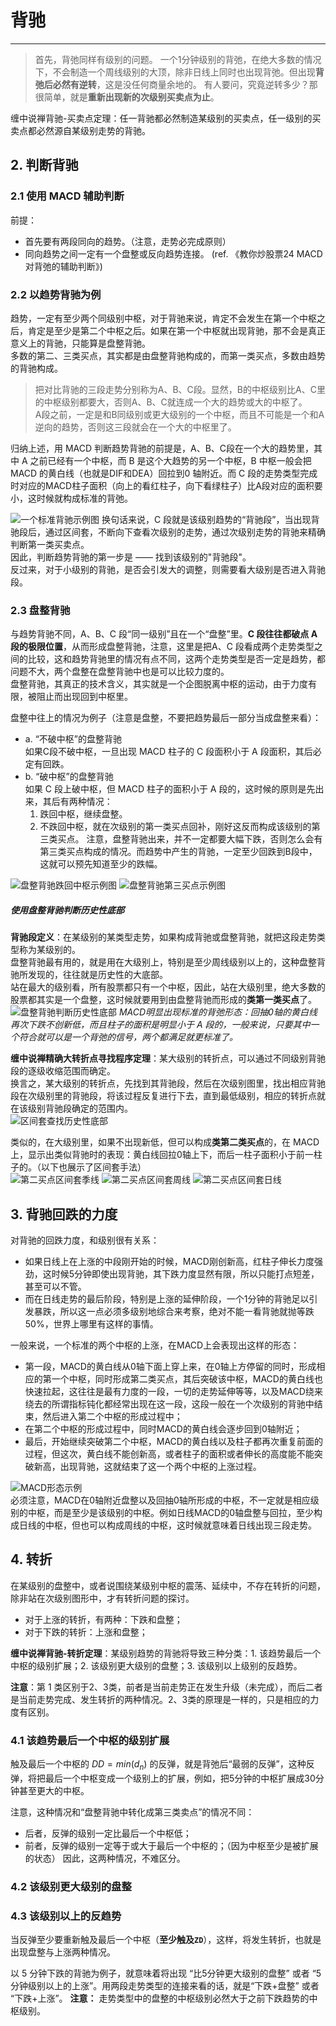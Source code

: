 # 背驰

---

> 首先，背弛同样有级别的问题。
> 一个1分钟级别的背弛，在绝大多数的情况下，不会制造一个周线级别的大顶，除非日线上同时也出现背弛。但出现**背弛后必然有逆转**，这是没任何商量余地的。
> 有人要问，究竟逆转多少？那很简单，就是**重新出现新的次级别买卖点为止**。 

缠中说禅背驰-买卖点定理：任一背驰都必然制造某级别的买卖点，任一级别的买卖点都必然源自某级别走势的背驰。

## 2. 判断背驰
### 2.1 使用 MACD 辅助判断
前提：
- 首先要有两段同向的趋势。（注意，走势必完成原则）
- 同向趋势之间一定有一个盘整或反向趋势连接。
(ref. 《教你炒股票24 MACD对背弛的辅助判断》)  

### 2.2 以趋势背驰为例
趋势，一定有至少两个同级别中枢，对于背驰来说，肯定不会发生在第一个中枢之后，肯定是至少是第二个中枢之后。如果在第一个中枢就出现背驰，那不会是真正意义上的背驰，只能算是盘整背驰。  
多数的第二、三类买点，其实都是由盘整背驰构成的，而第一类买点，多数由趋势的背驰构成。
> 把对比背驰的三段走势分别称为A、B、C段。显然，B的中枢级别比A、C里的中枢级别都要大，否则A、B、C就连成一个大的趋势或大的中枢了。  
> A段之前，一定是和B同级别或更大级别的一个中枢，而且不可能是一个和A逆向的趋势，否则这三段就会在一个大的中枢里了。  

归纳上述，用 MACD 判断趋势背驰的前提是，A、B、C段在一个大的趋势里，其中 A 之前已经有一个中枢，而 B 是这个大趋势的另一个中枢，B 中枢一般会把 MACD 的黄白线（也就是DIF和DEA）回拉到0 轴附近。而 C 段的走势类型完成时对应的MACD柱子面积（向上的看红柱子，向下看绿柱子）比A段对应的面积要小，这时候就构成标准的背弛。

![一个标准背驰示例图](./images/背驰示例图.png)
换句话来说，C 段就是该级别趋势的“背驰段”，当出现背驰段后，通过区间套，不断向下查看次级别的走势，通过次级别走势的背驰来精确判断第一类买卖点。  
因此，判断趋势背驰的第一步是 —— 找到该级别的"背驰段"。  
反过来，对于小级别的背驰，是否会引发大的调整，则需要看大级别是否进入背驰段。  

### 2.3 盘整背驰
与趋势背驰不同，A、B、C 段“同一级别”且在一个“盘整”里。**C 段往往都破点 A 段的极限位置**，从而形成盘整背驰，注意，这里是把A、C 段看成两个走势类型之间的比较，这和趋势背驰里的情况有点不同，这两个走势类型是否一定是趋势，都问题不大，两个盘整在盘整背驰中也是可以比较力度的。  
盘整背驰，其真正的技术含义，其实就是一个企图脱离中枢的运动，由于力度有限，被阻止而出现回到中枢里。  

盘整中往上的情况为例子（注意是盘整，不要把趋势最后一部分当成盘整来看）：  
- a. “不破中枢”的盘整背驰  
    如果C段不破中枢，一旦出现 MACD 柱子的 C 段面积小于 A 段面积，其后必定有回跌。
- b. “破中枢”的盘整背驰  
    如果 C 段上破中枢，但 MACD 柱子的面积小于 A 段的，这时候的原则是先出来，其后有两种情况：  
    1. 跌回中枢，继续盘整。
    2. 不跌回中枢，就在次级别的第一类买点回补，刚好这反而构成该级别的第三类买点。
注意，盘整背驰出来，并不一定都要大幅下跌，否则怎么会有第三类买点构成的情况。而趋势中产生的背驰，一定至少回跌到B段中，这就可以预先知道至少的跌幅。  

![盘整背驰跌回中枢示例图](./images/盘整背驰跌回中枢示例图.png)
![盘整背驰第三买点示例图](./images/盘整背驰第三买点示例图.png)

##### 使用盘整背驰判断历史性底部  
**背驰段定义**：在某级别的某类型走势，如果构成背驰或盘整背驰，就把这段走势类型称为某级别的。  
盘整背驰最有用的，就是用在大级别上，特别是至少周线级别以上的，这种盘整背驰所发现的，往往就是历史性的大底部。  
站在最大的级别看，所有股票都只有一个中枢，因此，站在大级别里，绝大多数的股票都其实是一个盘整，这时候就要用到由盘整背驰而形成的**类第一类买点**了。  
![盘整背驰判断历史性底部](./images/盘整背驰判断历史性底部.png)
*MACD明显出现标准的背弛形态：回抽0轴的黄白线再次下跌不创新低，而且柱子的面积是明显小于 A 段的，一般来说，只要其中一个符合就可以是一个背弛的信号，两个都满足就更标准了。*    

**缠中说禅精确大转折点寻找程序定理**：某大级别的转折点，可以通过不同级别背驰段的逐级收缩范围而确定。  
换言之，某大级别的转折点，先找到其背驰段，然后在次级别图里，找出相应背驰段在次级别里的背驰段，将该过程反复进行下去，直到最低级别，相应的转折点就在该级别背驰段确定的范围内。  
![区间套查找历史性底部](./images/区间套查找历史性底部.png)

类似的，在大级别里，如果不出现新低，但可以构成**类第二类买点**的，在 MACD 上，显示出类似背驰时的表现：黄白线回拉0轴上下，而后一柱子面积小于前一柱子的。（以下也展示了区间套手法）  
![第二买点区间套季线](./images/历史性第二买点季线.png)
![第二买点区间套周线](./images/历史性第二买点周线.png)
![第二买点区间套日线](./images/历史性第二买点日线.png)

## 3. 背驰回跌的力度
对背驰的回跌力度，和级别很有关系：  
- 如果日线上在上涨的中段刚开始的时候，MACD刚创新高，红柱子伸长力度强劲，这时候5分钟即使出现背驰，其下跌力度显然有限，所以只能打点短差，甚至可以不管。
- 而在日线走势的最后阶段，特别是上涨的延伸阶段，一个1分钟的背驰足以引发暴跌，所以这一点必须多级别地综合来考察，绝对不能一看背驰就抛等跌50%，世界上哪里有这样的事情。

一般来说，一个标准的两个中枢的上涨，在MACD上会表现出这样的形态：
- 第一段，MACD的黄白线从0轴下面上穿上来，在0轴上方停留的同时，形成相应的第一个中枢，同时形成第二类买点，其后突破该中枢，MACD的黄白线也快速拉起，这往往是最有力度的一段，一切的走势延伸等等，以及MACD绕来绕去的所谓指标钝化都经常出现在这一段，这段一般在一个次级别的背驰中结束，然后进入第二个中枢的形成过程中；  
- 在第二个中枢的形成过程中，同时MACD的黄白线会逐步回到0轴附近；  
- 最后，开始继续突破第二个中枢，MACD的黄白线以及柱子都再次重复前面的过程，但这次，黄白线不能创新高，或者柱子的面积或者伸长的高度能不能突破新高，出现背驰，这就结束了这一个两个中枢的上涨过程。  

![MACD形态示例](./images/MACD与中枢.png)  
必须注意，MACD在0轴附近盘整以及回抽0轴所形成的中枢，不一定就是相应级别的中枢，而是至少是该级别的中枢。例如日线MACD的0轴盘整与回拉，至少构成日线的中枢，但也可以构成周线的中枢，这时候就意味着日线出现三段走势。  

## 4. 转折
在某级别的盘整中，或者说围绕某级别中枢的震荡、延续中，不存在转折的问题，除非站在次级别图形中，才有转折问题的探讨。
- 对于上涨的转折，有两种：下跌和盘整；
- 对于下跌的转折：上涨和盘整；

**缠中说禅背驰-转折定理**：某级别趋势的背驰将导致三种分类：1. 该趋势最后一个中枢的级别扩展；2. 该级别更大级别的盘整；3. 该级别以上级别的反趋势。  

**注意**：第 1 类区别于2、3类，前者是当前走势正在发生升级（未完成），而后二者是当前走势完成、发生转折的两种情况。2、3类的原理是一样的，只是相应的力度有区别。
### 4.1 该趋势最后一个中枢的级别扩展  
触及最后一个中枢的 $DD=min(d_n)$ 的反弹，就是背弛后“最弱的反弹”，这种反弹，将把最后一个中枢变成一个级别上的扩展，例如，把5分钟的中枢扩展成30分钟甚至更大的中枢。  

注意，这种情况和“盘整背驰中转化成第三类卖点”的情况不同：
- 后者，反弹的级别一定比最后一个中枢低；
- 前者，反弹的级别一定等于或大于最后一个中枢的；（因为中枢至少是被扩展的状态）
因此，这两种情况，不难区分。  

### 4.2 该级别更大级别的盘整  
### 4.3 该级别以上的反趋势
当反弹至少要重新触及最后一个中枢（**至少触及`ZD`**），这样，将发生转折，也就是出现盘整与上涨两种情况。  

以 5 分钟下跌的背驰为例子，就意味着将出现 “比5分钟更大级别的盘整” 或者 “5分钟级别以上的上涨”。用两段走势类型的连接来看的话，就是“下跌+盘整” 或者 “下跌+上涨”。
**注意：** 走势类型中的盘整的中枢级别必然大于之前下跌趋势的中枢级别。


